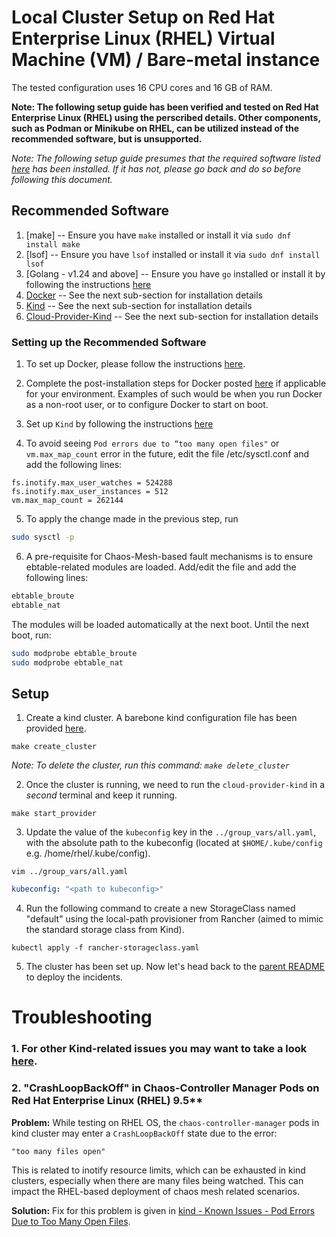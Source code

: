 # Local Cluster Setup on Red Hat Enterprise Linux (RHEL) Virtual Machine (VM) / Bare-metal instance

The tested configuration uses 16 CPU cores and 16 GB of RAM.

__Note: The following setup guide has been verified and tested on Red Hat Enterprise Linux (RHEL) using the perscribed details. Other components, such as Podman or Minikube on RHEL, can be utilized instead of the recommended software, but is unsupported.__

_Note: The following setup guide presumes that the required software listed [here](./README.md#required-software) has been installed. If it has not, please go back and do so before following this document._

## Recommended Software

1. [make] -- Ensure you have `make` installed or install it via `sudo dnf install make`
2. [lsof] -- Ensure you have `lsof` installed or install it via `sudo dnf install lsof`
3. [Golang - v1.24 and above] -- Ensure you have `go` installed or install it by following the instructions [here](https://go.dev/doc/install)
4. [Docker](https://www.docker.com/) -- See the next sub-section for installation details
5. [Kind](https://kind.sigs.k8s.io/) -- See the next sub-section for installation details
6. [Cloud-Provider-Kind](https://github.com/kubernetes-sigs/cloud-provider-kind) -- See the next sub-section for installation details

### Setting up the Recommended Software
1. To set up Docker, please follow the instructions [here](https://docs.docker.com/engine/install/rhel/).

2. Complete the post-installation steps for Docker posted [here](https://docs.docker.com/engine/install/linux-postinstall/) if applicable for your environment. Examples of such would be when you run Docker as a non-root user, or to configure Docker to start on boot.

3. Set up `Kind` by following the instructions [here](https://kind.sigs.k8s.io/docs/user/quick-start/#installing-from-release-binaries)

4. To avoid seeing `Pod errors due to “too many open files"` or `vm.max_map_count` error in the future, edit the file /etc/sysctl.conf and add the following lines:
```
fs.inotify.max_user_watches = 524288
fs.inotify.max_user_instances = 512
vm.max_map_count = 262144
```

5. To apply the change made in the previous step, run
```bash
sudo sysctl -p
```

6. A pre-requisite for Chaos-Mesh-based fault mechanisms is to ensure ebtable-related modules are loaded. Add/edit the file and add the following lines:
```bash
ebtable_broute
ebtable_nat
```
The modules will be loaded automatically at the next boot. Until the next boot, run:
```bash
sudo modprobe ebtable_broute
sudo modprobe ebtable_nat
```

## Setup

1. Create a kind cluster. A barebone kind configuration file has been provided [here](./kind-config.yaml).
```shell
make create_cluster
```
_Note: To delete the cluster, run this command: `make delete_cluster`_

2. Once the cluster is running, we need to run the `cloud-provider-kind` in a *second* terminal and keep it running.
```shell
make start_provider
```

3. Update the value of the `kubeconfig` key in the `../group_vars/all.yaml`, with the absolute path to the kubeconfig (located at `$HOME/.kube/config` e.g. /home/rhel/.kube/config).
```shell
vim ../group_vars/all.yaml
```

```yaml
kubeconfig: "<path to kubeconfig>"
```

4. Run the following command to create a new StorageClass named "default" using the local-path provisioner from Rancher (aimed to mimic the standard storage class from Kind).
```shell
kubectl apply -f rancher-storageclass.yaml
```

5. The cluster has been set up. Now let's head back to the [parent README](../README.md) to deploy the incidents.

# Troubleshooting
### 1. For other Kind-related issues you may want to take a look [here](https://kind.sigs.k8s.io/docs/user/known-issues/).

### 2. "CrashLoopBackOff" in Chaos-Controller Manager Pods on Red Hat Enterprise Linux (RHEL) 9.5**

**Problem:**  While testing on RHEL OS, the `chaos-controller-manager` pods in kind cluster may enter a `CrashLoopBackOff` state due to the error:  
```
"too many files open"
```

This is related to inotify resource limits, which can be exhausted in kind clusters, especially when there are many files being watched. This can impact the RHEL-based deployment of chaos mesh related scenarios. 

**Solution:** 
Fix for this problem is given in [kind - Known Issues - Pod Errors Due to Too Many Open Files](https://kind.sigs.k8s.io/docs/user/known-issues/#pod-errors-due-to-too-many-open-files). 
